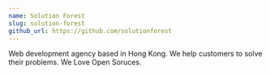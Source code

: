 ```yaml
---
name: Solution Forest
slug: solution-forest
github_url: https://github.com/solutionforest
---
```


Web development agency based in Hong Kong. We help customers to solve their problems. We Love Open Soruces.
